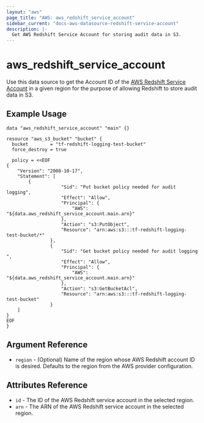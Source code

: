 ```yaml
---
layout: "aws"
page_title: "AWS: aws_redshift_service_account"
sidebar_current: "docs-aws-datasource-redshift-service-account"
description: |-
  Get AWS Redshift Service Account for storing audit data in S3.
---
```


# aws\_redshift\_service\_account

Use this data source to get the Account ID of the [AWS Redshift Service Account](http://docs.aws.amazon.com/redshift/latest/mgmt/db-auditing.html#db-auditing-enable-logging)
in a given region for the purpose of allowing Redshift to store audit data in S3.

## Example Usage

```hcl
data "aws_redshift_service_account" "main" {}

resource "aws_s3_bucket" "bucket" {
  bucket        = "tf-redshift-logging-test-bucket"
  force_destroy = true

  policy = <<EOF
{
	"Version": "2008-10-17",
	"Statement": [
		{
        			"Sid": "Put bucket policy needed for audit logging",
        			"Effect": "Allow",
        			"Principal": {
						"AWS": "${data.aws_redshift_service_account.main.arn}"
        			},
        			"Action": "s3:PutObject",
        			"Resource": "arn:aws:s3:::tf-redshift-logging-test-bucket/*"
        		},
        		{
        			"Sid": "Get bucket policy needed for audit logging ",
        			"Effect": "Allow",
        			"Principal": {
						"AWS": "${data.aws_redshift_service_account.main.arn}"
        			},
        			"Action": "s3:GetBucketAcl",
        			"Resource": "arn:aws:s3:::tf-redshift-logging-test-bucket"
        		}
	]
}
EOF
}
```

## Argument Reference

* `region` - (Optional) Name of the region whose AWS Redshift account ID is desired.
Defaults to the region from the AWS provider configuration.

## Attributes Reference

* `id` - The ID of the AWS Redshift service account in the selected region.
* `arn` - The ARN of the AWS Redshift service account in the selected region.
